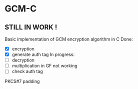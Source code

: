 # GCM-C
## STILL IN WORK !
Basic implementation of GCM encryption algorithm in C 
Done:
- [x] encryption
- [x] generate auth tag
In progress:
- [ ] decryption
- [ ] multiplication in GF not working
- [ ] check auth tag

PKCS#7 padding
